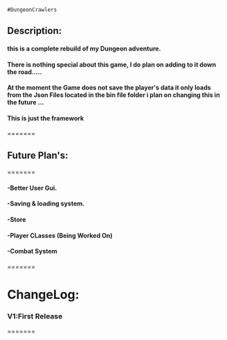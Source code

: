                                                                     #DungeonCrawlers
 
## Description:
#### this is a complete rebuild of my Dungeon adventure.
#### There is nothing special about this game, I do plan on adding to it down the road..... 
#### At the moment the Game does not save the player's data it only loads from the Json Files located in the bin file folder i plan on changing this in the future ...
#### This is just the framework 

=======
## Future Plan's:
=======
#### -Better User Gui.
#### -Saving & loading system.
#### -Store
#### -Player CLasses (Being Worked On)
#### -Combat System
=======




# ChangeLog:
### V1:First Release  
=======
